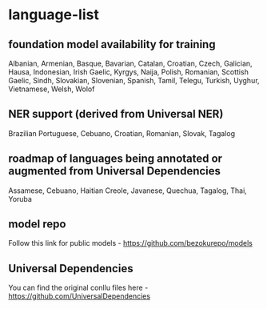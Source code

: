# language-list
## foundation model availability for training
Albanian, Armenian, Basque, Bavarian, Catalan, Croatian, Czech, Galician, Hausa, Indonesian, Irish Gaelic, Kyrgys, Naija, Polish, Romanian, Scottish Gaelic, Sindh, Slovakian, Slovenian, Spanish, Tamil, Telegu, Turkish, Uyghur, Vietnamese, Welsh, Wolof
## NER support (derived from Universal NER)
Brazilian Portuguese, Cebuano, Croatian, Romanian, Slovak, Tagalog
## roadmap of languages being annotated or augmented from Universal Dependencies
Assamese, Cebuano, Haitian Creole, Javanese, Quechua, Tagalog, Thai, Yoruba
## model repo
Follow this link for public models - https://github.com/bezokurepo/models
## Universal Dependencies
You can find the original conllu files here - https://github.com/UniversalDependencies
